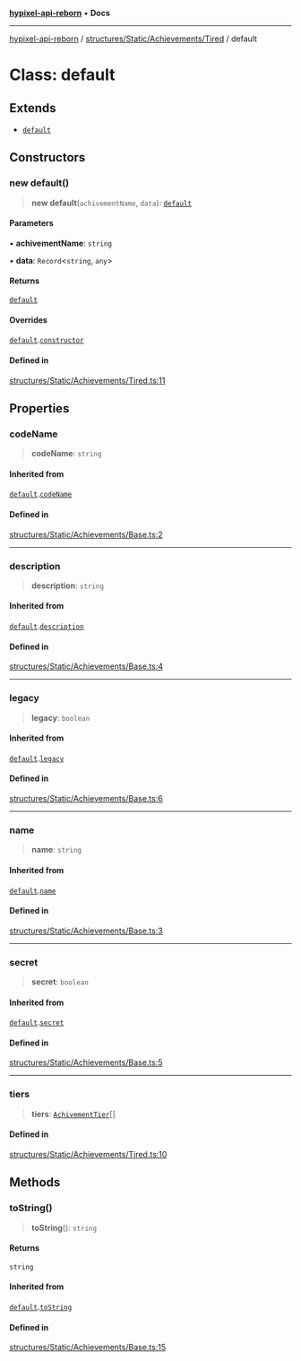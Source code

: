 [**hypixel-api-reborn**](../../../../../README.md) • **Docs**

***

[hypixel-api-reborn](../../../../../modules.md) / [structures/Static/Achievements/Tired](../README.md) / default

# Class: default

## Extends

- [`default`](../../Base/classes/default.md)

## Constructors

### new default()

> **new default**(`achivementName`, `data`): [`default`](default.md)

#### Parameters

• **achivementName**: `string`

• **data**: `Record`\<`string`, `any`\>

#### Returns

[`default`](default.md)

#### Overrides

[`default`](../../Base/classes/default.md).[`constructor`](../../Base/classes/default.md#constructors)

#### Defined in

[structures/Static/Achievements/Tired.ts:11](https://github.com/Kathund/REBORN-docs-TEST/blob/226e7f6a62bb6bca87ef0828ac84e9098d59f860/src/structures/Static/Achievements/Tired.ts#L11)

## Properties

### codeName

> **codeName**: `string`

#### Inherited from

[`default`](../../Base/classes/default.md).[`codeName`](../../Base/classes/default.md#codename)

#### Defined in

[structures/Static/Achievements/Base.ts:2](https://github.com/Kathund/REBORN-docs-TEST/blob/226e7f6a62bb6bca87ef0828ac84e9098d59f860/src/structures/Static/Achievements/Base.ts#L2)

***

### description

> **description**: `string`

#### Inherited from

[`default`](../../Base/classes/default.md).[`description`](../../Base/classes/default.md#description)

#### Defined in

[structures/Static/Achievements/Base.ts:4](https://github.com/Kathund/REBORN-docs-TEST/blob/226e7f6a62bb6bca87ef0828ac84e9098d59f860/src/structures/Static/Achievements/Base.ts#L4)

***

### legacy

> **legacy**: `boolean`

#### Inherited from

[`default`](../../Base/classes/default.md).[`legacy`](../../Base/classes/default.md#legacy)

#### Defined in

[structures/Static/Achievements/Base.ts:6](https://github.com/Kathund/REBORN-docs-TEST/blob/226e7f6a62bb6bca87ef0828ac84e9098d59f860/src/structures/Static/Achievements/Base.ts#L6)

***

### name

> **name**: `string`

#### Inherited from

[`default`](../../Base/classes/default.md).[`name`](../../Base/classes/default.md#name)

#### Defined in

[structures/Static/Achievements/Base.ts:3](https://github.com/Kathund/REBORN-docs-TEST/blob/226e7f6a62bb6bca87ef0828ac84e9098d59f860/src/structures/Static/Achievements/Base.ts#L3)

***

### secret

> **secret**: `boolean`

#### Inherited from

[`default`](../../Base/classes/default.md).[`secret`](../../Base/classes/default.md#secret)

#### Defined in

[structures/Static/Achievements/Base.ts:5](https://github.com/Kathund/REBORN-docs-TEST/blob/226e7f6a62bb6bca87ef0828ac84e9098d59f860/src/structures/Static/Achievements/Base.ts#L5)

***

### tiers

> **tiers**: [`AchivementTier`](../interfaces/AchivementTier.md)[]

#### Defined in

[structures/Static/Achievements/Tired.ts:10](https://github.com/Kathund/REBORN-docs-TEST/blob/226e7f6a62bb6bca87ef0828ac84e9098d59f860/src/structures/Static/Achievements/Tired.ts#L10)

## Methods

### toString()

> **toString**(): `string`

#### Returns

`string`

#### Inherited from

[`default`](../../Base/classes/default.md).[`toString`](../../Base/classes/default.md#tostring)

#### Defined in

[structures/Static/Achievements/Base.ts:15](https://github.com/Kathund/REBORN-docs-TEST/blob/226e7f6a62bb6bca87ef0828ac84e9098d59f860/src/structures/Static/Achievements/Base.ts#L15)
